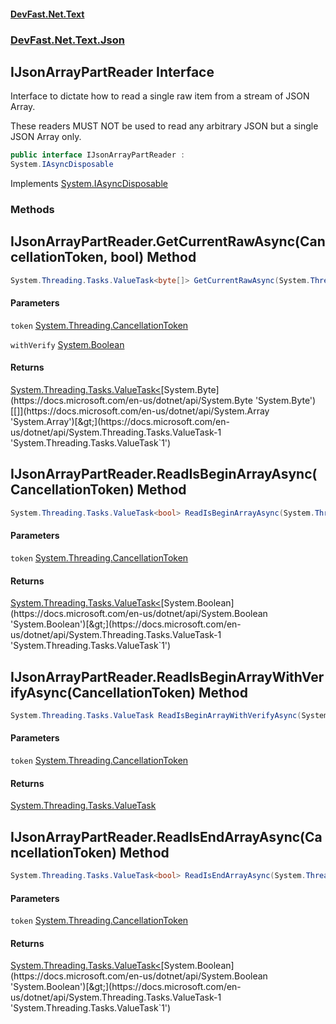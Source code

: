 #### [DevFast.Net.Text](index.md 'index')
### [DevFast.Net.Text.Json](DevFast.Net.Text.Json.md 'DevFast.Net.Text.Json')

## IJsonArrayPartReader Interface

Interface to dictate how to read a single raw item from a stream of JSON Array.

These readers MUST NOT be used to read any arbitrary JSON but a single JSON Array only.

```csharp
public interface IJsonArrayPartReader :
System.IAsyncDisposable
```

Implements [System.IAsyncDisposable](https://docs.microsoft.com/en-us/dotnet/api/System.IAsyncDisposable 'System.IAsyncDisposable')
### Methods

<a name='DevFast.Net.Text.Json.IJsonArrayPartReader.GetCurrentRawAsync(System.Threading.CancellationToken,bool)'></a>

## IJsonArrayPartReader.GetCurrentRawAsync(CancellationToken, bool) Method

```csharp
System.Threading.Tasks.ValueTask<byte[]> GetCurrentRawAsync(System.Threading.CancellationToken token, bool withVerify=true);
```
#### Parameters

<a name='DevFast.Net.Text.Json.IJsonArrayPartReader.GetCurrentRawAsync(System.Threading.CancellationToken,bool).token'></a>

`token` [System.Threading.CancellationToken](https://docs.microsoft.com/en-us/dotnet/api/System.Threading.CancellationToken 'System.Threading.CancellationToken')

<a name='DevFast.Net.Text.Json.IJsonArrayPartReader.GetCurrentRawAsync(System.Threading.CancellationToken,bool).withVerify'></a>

`withVerify` [System.Boolean](https://docs.microsoft.com/en-us/dotnet/api/System.Boolean 'System.Boolean')

#### Returns
[System.Threading.Tasks.ValueTask&lt;](https://docs.microsoft.com/en-us/dotnet/api/System.Threading.Tasks.ValueTask-1 'System.Threading.Tasks.ValueTask`1')[System.Byte](https://docs.microsoft.com/en-us/dotnet/api/System.Byte 'System.Byte')[[]](https://docs.microsoft.com/en-us/dotnet/api/System.Array 'System.Array')[&gt;](https://docs.microsoft.com/en-us/dotnet/api/System.Threading.Tasks.ValueTask-1 'System.Threading.Tasks.ValueTask`1')

<a name='DevFast.Net.Text.Json.IJsonArrayPartReader.ReadIsBeginArrayAsync(System.Threading.CancellationToken)'></a>

## IJsonArrayPartReader.ReadIsBeginArrayAsync(CancellationToken) Method

```csharp
System.Threading.Tasks.ValueTask<bool> ReadIsBeginArrayAsync(System.Threading.CancellationToken token);
```
#### Parameters

<a name='DevFast.Net.Text.Json.IJsonArrayPartReader.ReadIsBeginArrayAsync(System.Threading.CancellationToken).token'></a>

`token` [System.Threading.CancellationToken](https://docs.microsoft.com/en-us/dotnet/api/System.Threading.CancellationToken 'System.Threading.CancellationToken')

#### Returns
[System.Threading.Tasks.ValueTask&lt;](https://docs.microsoft.com/en-us/dotnet/api/System.Threading.Tasks.ValueTask-1 'System.Threading.Tasks.ValueTask`1')[System.Boolean](https://docs.microsoft.com/en-us/dotnet/api/System.Boolean 'System.Boolean')[&gt;](https://docs.microsoft.com/en-us/dotnet/api/System.Threading.Tasks.ValueTask-1 'System.Threading.Tasks.ValueTask`1')

<a name='DevFast.Net.Text.Json.IJsonArrayPartReader.ReadIsBeginArrayWithVerifyAsync(System.Threading.CancellationToken)'></a>

## IJsonArrayPartReader.ReadIsBeginArrayWithVerifyAsync(CancellationToken) Method

```csharp
System.Threading.Tasks.ValueTask ReadIsBeginArrayWithVerifyAsync(System.Threading.CancellationToken token);
```
#### Parameters

<a name='DevFast.Net.Text.Json.IJsonArrayPartReader.ReadIsBeginArrayWithVerifyAsync(System.Threading.CancellationToken).token'></a>

`token` [System.Threading.CancellationToken](https://docs.microsoft.com/en-us/dotnet/api/System.Threading.CancellationToken 'System.Threading.CancellationToken')

#### Returns
[System.Threading.Tasks.ValueTask](https://docs.microsoft.com/en-us/dotnet/api/System.Threading.Tasks.ValueTask 'System.Threading.Tasks.ValueTask')

<a name='DevFast.Net.Text.Json.IJsonArrayPartReader.ReadIsEndArrayAsync(System.Threading.CancellationToken)'></a>

## IJsonArrayPartReader.ReadIsEndArrayAsync(CancellationToken) Method

```csharp
System.Threading.Tasks.ValueTask<bool> ReadIsEndArrayAsync(System.Threading.CancellationToken token);
```
#### Parameters

<a name='DevFast.Net.Text.Json.IJsonArrayPartReader.ReadIsEndArrayAsync(System.Threading.CancellationToken).token'></a>

`token` [System.Threading.CancellationToken](https://docs.microsoft.com/en-us/dotnet/api/System.Threading.CancellationToken 'System.Threading.CancellationToken')

#### Returns
[System.Threading.Tasks.ValueTask&lt;](https://docs.microsoft.com/en-us/dotnet/api/System.Threading.Tasks.ValueTask-1 'System.Threading.Tasks.ValueTask`1')[System.Boolean](https://docs.microsoft.com/en-us/dotnet/api/System.Boolean 'System.Boolean')[&gt;](https://docs.microsoft.com/en-us/dotnet/api/System.Threading.Tasks.ValueTask-1 'System.Threading.Tasks.ValueTask`1')